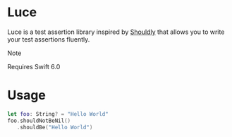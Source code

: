 # Luce

Luce is a test assertion library inspired by [Shouldly](https://github.com/shouldly/shouldly)
that allows you to write your test assertions fluently.

> [!NOTE]  
> Requires Swift 6.0

# Usage

```swift
let foo: String? = "Hello World"
foo.shouldNotBeNil()
   .shouldBe("Hello World")
```